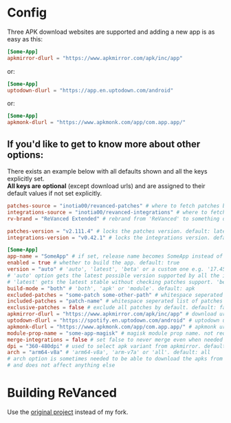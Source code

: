 # Config

Three APK download websites are supported and adding a new app is as easy as this:
```toml
[Some-App]
apkmirror-dlurl = "https://www.apkmirror.com/apk/inc/app"
```
or:
```toml
[Some-App]
uptodown-dlurl = "https://app.en.uptodown.com/android"
```
or:
```toml
[Some-App]
apkmonk-dlurl = "https://www.apkmonk.com/app/com.app.app/"
```

## If you'd like to get to know more about other options:

There exists an example below with all defaults shown and all the keys explicitly set.  
**All keys are optional** (except download urls) and are assigned to their default values if not set explicitly.  

```toml
patches-source = "inotia00/revanced-patches" # where to fetch patches bundle from. default: "inotia00/revanced-patches"
integrations-source = "inotia00/revanced-integrations" # where to fetch integrations from. default: "inotia00/revanced-integrations"
rv-brand = "ReVanced Extended" # rebrand from 'ReVanced' to something different. default: "ReVanced Extended"

patches-version = "v2.111.4" # locks the patches version. default: latest available
integrations-version = "v0.42.1" # locks the integrations version. default: latest available

[Some-App]
app-name = "SomeApp" # if set, release name becomes SomeApp instead of Some-App. default is same as table name, which is 'Some-App' here.
enabled = true # whether to build the app. default: true
version = "auto" # 'auto', 'latest', 'beta' or a custom one e.g. '17.45.36'. default: auto
# 'auto' option gets the latest possible version supported by all the included patches
# 'latest' gets the latest stable without checking patches support. 'beta' gets the latest beta/alpha
build-mode = "both" # 'both', 'apk' or 'module'. default: apk
excluded-patches = "some-patch some-other-path" # whitespace seperated list of patches to exclude. default: "" (empty)
included-patches = "patch-name" # whitespace seperated list of patches to include, all default patches are included by default. default: "" (empty)
exclusive-patches = false # exclude all patches by default. default: false
apkmirror-dlurl = "https://www.apkmirror.com/apk/inc/app" # download url. if not set, uptodown dl url is used.
uptodown-dlurl = "https://spotify.en.uptodown.com/android" # uptodown url. if not set, apkmirror dl url is used. apkmirror is prioritized
apkmonk-dlurl = "https://www.apkmonk.com/app/com.app.app/" # apkmonk url.
module-prop-name = "some-app-magisk" # magisk module prop name. not required.
merge-integrations = false # set false to never merge even when needed default: true
dpi = "360-480dpi" # used to select apk variant from apkmirror. default: nodpi
arch = "arm64-v8a" # 'arm64-v8a', 'arm-v7a' or 'all'. default: all
# arch option is sometimes needed to be able to download the apks from apkmirror.
# and does not affect anything else
```

# Building ReVanced
Use the [original project](https://github.com/j-hc/revanced-magisk-module) instead of my fork.
